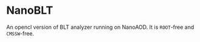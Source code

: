 # NanoBLT
An opencl version of BLT analyzer running on NanoAOD. It is `ROOT`-free and `CMSSW`-free.
